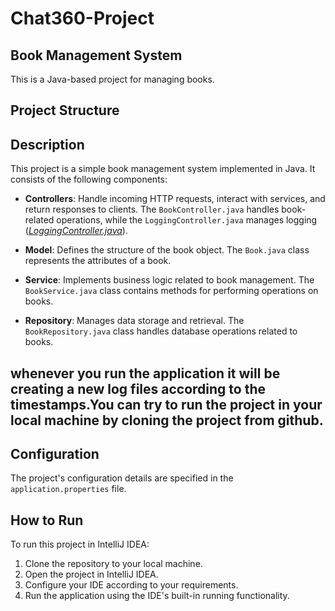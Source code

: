 # Chat360-Project
## Book Management System

This is a Java-based project for managing books.

## Project Structure


## Description

This project is a simple book management system implemented in Java. It consists of the following components:

- **Controllers**: Handle incoming HTTP requests, interact with services, and return responses to clients. The `BookController.java` handles book-related operations, while the `LoggingController.java` manages logging (*[LoggingController.java](https://github.com/Bharath-6/Chat360-Project/blob/main/src/main/java/com/example/book/Controller/LoggingController.java)*).
  
- **Model**: Defines the structure of the book object. The `Book.java` class represents the attributes of a book.

- **Service**: Implements business logic related to book management. The `BookService.java` class contains methods for performing operations on books.

- **Repository**: Manages data storage and retrieval. The `BookRepository.java` class handles database operations related to books.

## whenever you run the application it will be creating a new log files according to the timestamps.You can try to run the project in your local machine by cloning the project from github.

## Configuration

The project's configuration details are specified in the `application.properties` file.

## How to Run

To run this project in IntelliJ IDEA:
1. Clone the repository to your local machine.
2. Open the project in IntelliJ IDEA.
3. Configure your IDE according to your requirements.
4. Run the application using the IDE's built-in running functionality.
